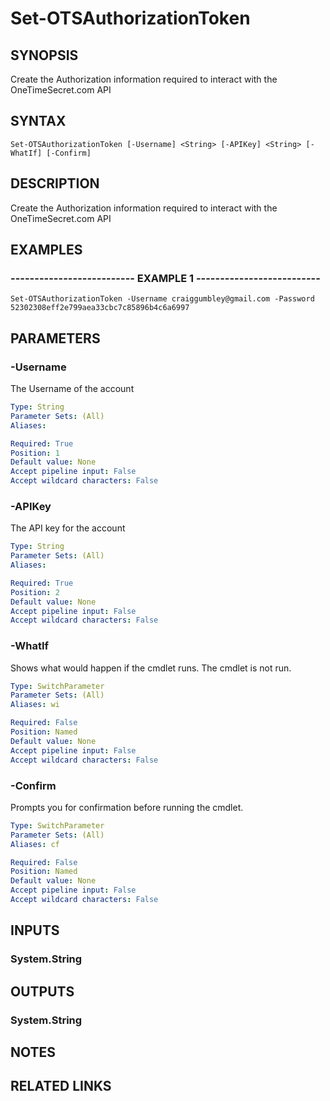 # Set-OTSAuthorizationToken

## SYNOPSIS
Create the Authorization information required to interact with the OneTimeSecret.com API

## SYNTAX

```
Set-OTSAuthorizationToken [-Username] <String> [-APIKey] <String> [-WhatIf] [-Confirm]
```

## DESCRIPTION
Create the Authorization information required to interact with the OneTimeSecret.com API

## EXAMPLES

### -------------------------- EXAMPLE 1 --------------------------
```
Set-OTSAuthorizationToken -Username craiggumbley@gmail.com -Password 52302308eff2e799aea33cbc7c85896b4c6a6997
```

## PARAMETERS

### -Username
The Username of the account

```yaml
Type: String
Parameter Sets: (All)
Aliases: 

Required: True
Position: 1
Default value: None
Accept pipeline input: False
Accept wildcard characters: False
```

### -APIKey
The API key for the account

```yaml
Type: String
Parameter Sets: (All)
Aliases: 

Required: True
Position: 2
Default value: None
Accept pipeline input: False
Accept wildcard characters: False
```

### -WhatIf
Shows what would happen if the cmdlet runs.
The cmdlet is not run.

```yaml
Type: SwitchParameter
Parameter Sets: (All)
Aliases: wi

Required: False
Position: Named
Default value: None
Accept pipeline input: False
Accept wildcard characters: False
```

### -Confirm
Prompts you for confirmation before running the cmdlet.

```yaml
Type: SwitchParameter
Parameter Sets: (All)
Aliases: cf

Required: False
Position: Named
Default value: None
Accept pipeline input: False
Accept wildcard characters: False
```

## INPUTS

### System.String

## OUTPUTS

### System.String

## NOTES

## RELATED LINKS

